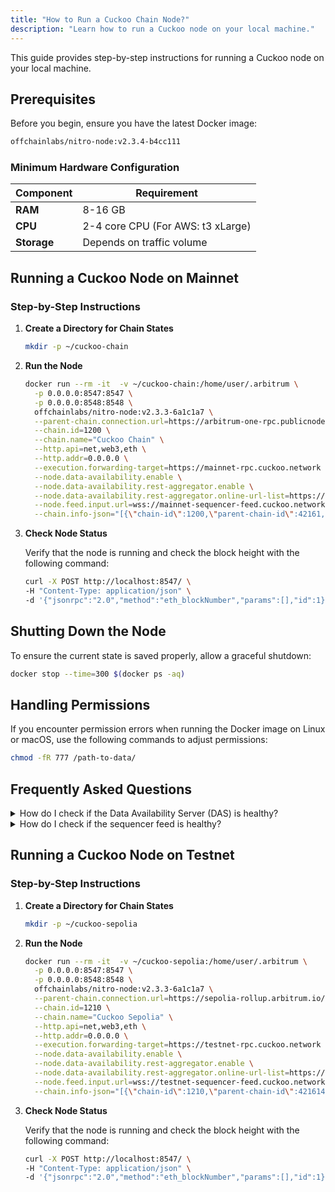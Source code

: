 ```yaml
---
title: "How to Run a Cuckoo Chain Node?"
description: "Learn how to run a Cuckoo node on your local machine."
---
```


This guide provides step-by-step instructions for running a Cuckoo node on your local machine.

## Prerequisites

Before you begin, ensure you have the latest Docker image:

```sh
offchainlabs/nitro-node:v2.3.4-b4cc111
```

### Minimum Hardware Configuration

| Component   | Requirement                       |
| ----------- | --------------------------------- |
| **RAM**     | 8-16 GB                           |
| **CPU**     | 2-4 core CPU (For AWS: t3 xLarge) |
| **Storage** | Depends on traffic volume         |

## Running a Cuckoo Node on Mainnet

### Step-by-Step Instructions

1. **Create a Directory for Chain States**

   ```sh
   mkdir -p ~/cuckoo-chain
   ```

2. **Run the Node**

   ```sh
   docker run --rm -it  -v ~/cuckoo-chain:/home/user/.arbitrum \
     -p 0.0.0.0:8547:8547 \
     -p 0.0.0.0:8548:8548 \
     offchainlabs/nitro-node:v2.3.3-6a1c1a7 \
     --parent-chain.connection.url=https://arbitrum-one-rpc.publicnode.com \
     --chain.id=1200 \
     --chain.name="Cuckoo Chain" \
     --http.api=net,web3,eth \
     --http.addr=0.0.0.0 \
     --execution.forwarding-target=https://mainnet-rpc.cuckoo.network \
     --node.data-availability.enable \
     --node.data-availability.rest-aggregator.enable \
     --node.data-availability.rest-aggregator.online-url-list=https://cuckoo.network/mainnet-das-servers \
     --node.feed.input.url=wss://mainnet-sequencer-feed.cuckoo.network \
     --chain.info-json="[{\"chain-id\":1200,\"parent-chain-id\":42161,\"parent-chain-is-arbitrum\":true,\"chain-name\":\"Cuckoo Chain\",\"chain-config\":{\"homesteadBlock\":0,\"daoForkBlock\":null,\"daoForkSupport\":true,\"eip150Block\":0,\"eip150Hash\":\"0x0000000000000000000000000000000000000000000000000000000000000000\",\"eip155Block\":0,\"eip158Block\":0,\"byzantiumBlock\":0,\"constantinopleBlock\":0,\"petersburgBlock\":0,\"istanbulBlock\":0,\"muirGlacierBlock\":0,\"berlinBlock\":0,\"londonBlock\":0,\"clique\":{\"period\":0,\"epoch\":0},\"arbitrum\":{\"EnableArbOS\":true,\"AllowDebugPrecompiles\":false,\"DataAvailabilityCommittee\":true,\"InitialArbOSVersion\":11,\"GenesisBlockNum\":0,\"MaxCodeSize\":24576,\"MaxInitCodeSize\":49152,\"InitialChainOwner\":\"0x15c7C3E9673F8900Ac66Dd040aCF2169E79429A3\"},\"chainId\":1200},\"rollup\":{\"bridge\":\"0x6a075fbDFEd3d18bCdc62668fE0f02c639144ed8\",\"inbox\":\"0x2b25AAC8ef6F1a405E824C257a349b79c79Ed45c\",\"sequencer-inbox\":\"0x43c51b92bA8b9e89484D5eFa4a87Fa7526793b04\",\"rollup\":\"0xfEE1e4386fee1E337178ce0814e7959b9E67b5F5\",\"validator-utils\":\"0x6c21303F5986180B1394d2C89f3e883890E2867b\",\"validator-wallet-creator\":\"0x2b0E04Dc90e3fA58165CB41E2834B44A56E766aF\",\"deployed-at\":222314851}}]"
   ```

3. **Check Node Status**

   Verify that the node is running and check the block height with the following command:

   ```sh
   curl -X POST http://localhost:8547/ \
   -H "Content-Type: application/json" \
   -d '{"jsonrpc":"2.0","method":"eth_blockNumber","params":[],"id":1}'
   ```

## Shutting Down the Node

To ensure the current state is saved properly, allow a graceful shutdown:

```sh
docker stop --time=300 $(docker ps -aq)
```

## Handling Permissions

If you encounter permission errors when running the Docker image on Linux or macOS, use the following commands to adjust permissions:

```sh
chmod -fR 777 /path-to-data/
```

## Frequently Asked Questions

<details class="p-4 bg-white rounded-lg shadow hover:bg-gray-50 focus:outline-none focus:ring-2 focus:ring-blue-500">
  <summary class="cursor-pointer text-xl font-semibold">
    How do I check if the Data Availability Server (DAS) is healthy?
  </summary>
  <p class="mt-2">
    Cuckoo Chain: <a href="https://mainnet-das.cuckoo.network/health">https://mainnet-das.cuckoo.network/health</a>
  </p>
  <p class="mt-2">
    Cuckoo Sepolia: <a href="https://testnet-das.cuckoo.network/health">https://testnet-das.cuckoo.network/health</a>
  </p>
</details>

<details class="p-4 bg-white rounded-lg shadow hover:bg-gray-50 focus:outline-none focus:ring-2 focus:ring-blue-500">
  <summary class="cursor-pointer text-xl font-semibold">
    How do I check if the sequencer feed is healthy?
  </summary>
  <p class="mt-2">
    Cuckoo Chain:

    ```sh
    wscat -c wss://mainnet-sequencer-feed.cuckoo.network
    ```

  </p>
  <p class="mt-2">
    Cuckoo Sepolia:

    ```sh
    wscat -c wss://testnet-sequencer-feed.cuckoo.network
    ```

  </p>
</details>

## Running a Cuckoo Node on Testnet

### Step-by-Step Instructions

1. **Create a Directory for Chain States**

   ```sh
   mkdir -p ~/cuckoo-sepolia
   ```

2. **Run the Node**

   ```sh
   docker run --rm -it  -v ~/cuckoo-sepolia:/home/user/.arbitrum \
     -p 0.0.0.0:8547:8547 \
     -p 0.0.0.0:8548:8548 \
     offchainlabs/nitro-node:v2.3.3-6a1c1a7 \
     --parent-chain.connection.url=https://sepolia-rollup.arbitrum.io/rpc \
     --chain.id=1210 \
     --chain.name="Cuckoo Sepolia" \
     --http.api=net,web3,eth \
     --http.addr=0.0.0.0 \
     --execution.forwarding-target=https://testnet-rpc.cuckoo.network \
     --node.data-availability.enable \
     --node.data-availability.rest-aggregator.enable \
     --node.data-availability.rest-aggregator.online-url-list=https://cuckoo.network/testnet-das-servers \
     --node.feed.input.url=wss://testnet-sequencer-feed.cuckoo.network \
     --chain.info-json="[{\"chain-id\":1210,\"parent-chain-id\":421614,\"parent-chain-is-arbitrum\":true,\"chain-name\":\"Cuckoo Sepolia\",\"chain-config\":{\"homesteadBlock\":0,\"daoForkBlock\":null,\"daoForkSupport\":true,\"eip150Block\":0,\"eip150Hash\":\"0x0000000000000000000000000000000000000000000000000000000000000000\",\"eip155Block\":0,\"eip158Block\":0,\"byzantiumBlock\":0,\"constantinopleBlock\":0,\"petersburgBlock\":0,\"istanbulBlock\":0,\"muirGlacierBlock\":0,\"berlinBlock\":0,\"londonBlock\":0,\"clique\":{\"period\":0,\"epoch\":0},\"arbitrum\":{\"EnableArbOS\":true,\"AllowDebugPrecompiles\":false,\"DataAvailabilityCommittee\":true,\"InitialArbOSVersion\":11,\"GenesisBlockNum\":0,\"MaxCodeSize\":24576,\"MaxInitCodeSize\":49152,\"InitialChainOwner\":\"0xF66eE80aC2331914F0193a56cdd3511F66f531d5\"},\"chainId\":1210},\"rollup\":{\"bridge\":\"0x84c599703Fd5d3031c2AaF0a32c3a89bB64Ad89A\",\"inbox\":\"0x31Ec68f7B326a45D8CDC3644569230A322bA9C50\",\"sequencer-inbox\":\"0x904b97f741BFD8d00c7D7644E05fFAF71985b5c1\",\"rollup\":\"0xA5f8EA23030F2cDE95f8ffeb56315BaF86f2E64c\",\"validator-utils\":\"0xB11EB62DD2B352886A4530A9106fE427844D515f\",\"validator-wallet-creator\":\"0xEb9885B6c0e117D339F47585cC06a2765AaE2E0b\",\"deployed-at\":51326201}}]"
   ```

3. **Check Node Status**

   Verify that the node is running and check the block height with the following command:

   ```sh
   curl -X POST http://localhost:8547/ \
   -H "Content-Type: application/json" \
   -d '{"jsonrpc":"2.0","method":"eth_blockNumber","params":[],"id":1}'
   ```
